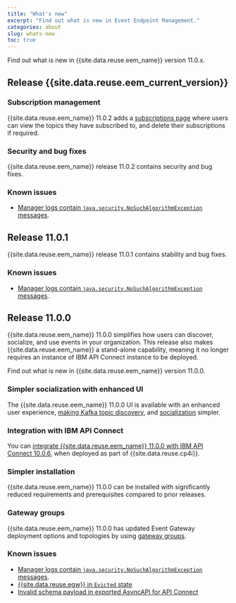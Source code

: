 ```yaml
---
title: "What's new"
excerpt: "Find out what is new in Event Endpoint Management."
categories: about
slug: whats-new
toc: true
---
```


Find out what is new in {{site.data.reuse.eem_name}} version 11.0.x.

## Release {{site.data.reuse.eem_current_version}}

### Subscription management

{{site.data.reuse.eem_name}} 11.0.2 adds a [subscriptions page](../../consume-subscribe/managing-subscriptions) where users can view the topics they have subscribed to, and delete their subscriptions if required.

### Security and bug fixes

{{site.data.reuse.eem_name}} release 11.0.2 contains security and bug fixes.

### Known issues

- [Manager logs contain `java.security.NoSuchAlgorithmException` messages](../../troubleshooting/no-such-algorithm-log).

## Release 11.0.1

{{site.data.reuse.eem_name}} release 11.0.1 contains stability and bug fixes.

### Known issues

- [Manager logs contain `java.security.NoSuchAlgorithmException` messages](../../troubleshooting/no-such-algorithm-log).

## Release 11.0.0

{{site.data.reuse.eem_name}} 11.0.0 simplifies how users can discover, socialize, and use events in your organization. This release also makes {{site.data.reuse.eem_name}} a stand-alone capability, meaning it no longer requires an instance of IBM API Connect instance to be deployed.

Find out what is new in {{site.data.reuse.eem_name}} version 11.0.0.
### Simpler socialization with enhanced UI

The {{site.data.reuse.eem_name}} 11.0.0 UI is available with an enhanced user experience, [making Kafka topic discovery](../../describe/adding-topics), and [socialization](../../describe/publishing-topics) simpler.
### Integration with IBM API Connect

You can [integrate {{site.data.reuse.eem_name}} 11.0.0 with IBM API Connect 10.0.6](../../integrating-with-apic/overview), when deployed as part of {{site.data.reuse.cp4i}}.
### Simpler installation

{{site.data.reuse.eem_name}} 11.0.0 can be installed with significantly reduced requirements and prerequisites compared to prior releases.
### Gateway groups

{{site.data.reuse.eem_name}} 11.0.0 has updated Event Gateway deployment options and topologies by using [gateway groups](../key-concepts#gateway-group).
### Known issues

- [Manager logs contain `java.security.NoSuchAlgorithmException` messages](../../troubleshooting/no-such-algorithm-log).
- [{{site.data.reuse.egw}} in `Evicted` state](../../troubleshooting/evicted-gateway)
- [Invalid schema payload in exported AsyncAPI for API Connect](../../troubleshooting/invalid-async-api)